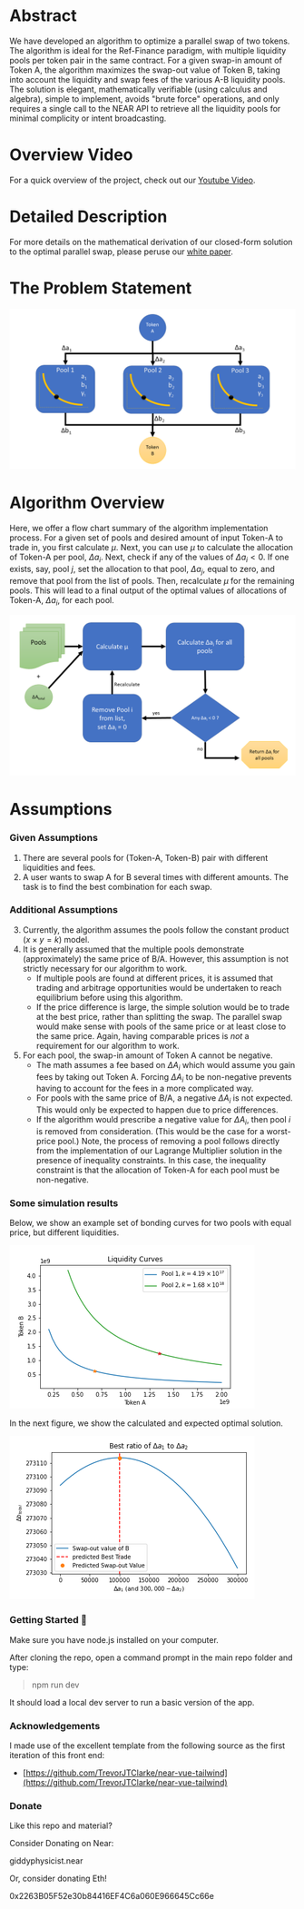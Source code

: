 # Abstract

We have developed an algorithm to optimize a parallel swap of two tokens.
The algorithm is ideal for the Ref-Finance paradigm, with multiple liquidity pools per token pair in the same contract.
For a given swap-in amount of Token A, the algorithm maximizes the swap-out value of Token B, taking into account the liquidity and swap fees of the various A-B liquidity pools.
The solution is elegant, mathematically verifiable (using calculus and algebra), simple to implement, avoids "brute force" operations, and only requires a single call to the NEAR API to retrieve all the liquidity pools for minimal complicity or intent broadcasting.

# Overview Video

For a quick overview of the project, check out our [Youtube Video](https://youtu.be/TztFcrYLnac).

# Detailed Description

For more details on the mathematical derivation of our closed-form solution to the optimal parallel swap, please peruse our [white paper](./ParallelSwapWhitePaper.pdf).


# The Problem Statement

![Figure 1, Illustration of the Parallel Swap Problem](Parallel_Swap_Overview.png)



# Algorithm Overview

Here, we offer a flow chart summary of the algorithm implementation process. For a given set of pools and desired amount of input Token-A to trade in, you first calculate $\mu$. 
Next, you can use $\mu$ to calculate the allocation of Token-A per pool, $\Delta a_i$. 
Next, check if any of the values of $\Delta a_i <0$. If one exists, say, pool $j$, set the allocation to that pool, $\Delta a_j$, equal to zero, and remove that pool from the list of pools. Then, recalculate $\mu$ for the remaining pools. This will lead to a final output of the optimal values of allocations of Token-A, $\Delta a_i$, for each pool. 

![Figure 2, Algorithm Flow Chart](Algorithm_Flow_Chart.png)

# Assumptions



### Given Assumptions

1. There are several pools for (Token-A, Token-B) pair with different liquidities and fees.
2. A user wants to swap A for B several times with different amounts. The task is to find the best combination for each swap.


### Additional Assumptions

3. Currently, the algorithm assumes the pools follow the constant product ($x \times y = k$) model.
4. It is generally assumed that the multiple pools demonstrate (approximately) the same price of B/A. However, this assumption is not strictly necessary for our algorithm to work.
    * If multiple pools are found at different prices, it is assumed that trading and arbitrage opportunities would be undertaken to reach equilibrium before using this algorithm.
    * If the price difference is large, the simple solution would be to trade at the best price, rather than splitting the swap. The parallel swap would make sense with pools of the same price or at least close to the same price. Again, having comparable prices is *not* a requirement for our algorithm to work.
5. For each pool, the swap-in amount of Token A cannot be negative.
    * The math assumes a fee based on $\Delta A_i$ which would assume you gain fees by taking out Token A. Forcing $\Delta A_i$ to be non-negative prevents having to account for the fees in a more complicated way.
    * For pools with the same price of B/A, a negative $\Delta A_i$ is not expected. This would only be expected to happen due to price differences.
    * If the algorithm would prescribe a negative value for $\Delta A_i$, then pool $i$ is removed from consideration. (This would be the case for a worst-price pool.) Note, the process of removing a pool follows directly from the implementation of our Lagrange Multiplier solution in the presence of inequality constraints. In this case, the inequality constraint is that the allocation of Token-A for each pool must be non-negative.


### Some simulation results

Below, we show an example set of bonding curves for two pools with equal price, but different liquidities.

![Figure 3, Bonding Curves](Bonding_Curves.png)

In the next figure, we show the calculated and expected optimal solution.

![Figure 4, Optimal Solution](Best_Trade.png)





### Getting Started 🚀

Make sure you have node.js installed on your computer.

After cloning the repo, open a command prompt in the main repo folder and type:

> npm run dev

It should load a local dev server to run a basic version of the app.

### Acknowledgements

I made use of the excellent template from the following source as the first iteration of this front end:

- [https://github.com/TrevorJTClarke/near-vue-tailwind](https://github.com/TrevorJTClarke/near-vue-tailwind)

### Donate

Like this repo and material? 

Consider Donating on Near:

giddyphysicist.near

Or, consider donating Eth!

0x2263B05F52e30b84416EF4C6a060E966645Cc66e

